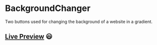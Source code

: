 # BackgroundChanger
Two buttons used for changing the background of a website in a gradient.
## **[Live Preview](https://bogvoicescu.github.io/BackgroundChanger/)** :smiley:
